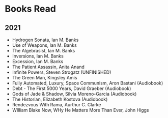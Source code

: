 # Books Read
## 2021

* Hydrogen Sonata, Ian M. Banks
* Use of Weapons,  Ian M. Banks
* The Algebrasist, Ian M. Banks
* Inversions,      Ian M. Banks
* Excession,       Ian M. Banks
* The Patient Assassin, Anita Anand
* Infinite Powers, Steven Strogatz (UNFINISHED)
* The Green Man, Kingsley Amis
* Fully Automated, Luxury, Space Communism, Aron Bastani (Audiobook)
* Debt - The First 5000 Years, David Graeber (Audiobook)
* Gods of Jade & Shadow, Silvia Moreno-Garcia (Audiobook)
* The Historian, Elizabeth Kostova (Audiobook)
* Rendezvous With Rama, Aurthur C. Clarke
* WIlliam Blake Now, WHy He Matters More Than Ever, John Higgs
